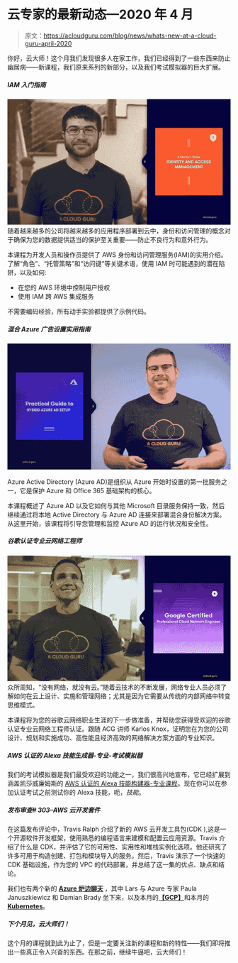 # 云专家的最新动态—2020 年 4 月

> 原文：<https://acloudguru.com/blog/news/whats-new-at-a-cloud-guru-april-2020>

你好，云大师！这个月我们发现很多人在家工作，我们已经得到了一些东西来防止幽居病——新课程，我们原来系列的新部分，以及我们考试模拟器的巨大扩展。

##### **IAM 入门指南**

![ACG-Starters-Guide-to-IAM](img/bd757b26c72555639f86ba08aac7c6be.png)随着越来越多的公司将越来越多的应用程序部署到云中，身份和访问管理的概念对于确保为您的数据提供适当的保护至关重要——防止不良行为和意外行为。

本课程为开发人员和操作员提供了 AWS 身份和访问管理服务(IAM)的实用介绍。了解“角色”、“托管策略”和“访问键”等关键术语，使用 IAM 时可能遇到的潜在陷阱，以及如何:

*   在您的 AWS 环境中控制用户授权
*   使用 IAM 跨 AWS 集成服务

不需要编码经验，所有动手实验都提供了示例代码。

##### **混合 Azure 广告设置实用指南**

![ACG-Practical-Guide-Hybrid-Azure-AD-Setup](img/c94c61851f5c08035b884f81fb501d0e.png)

Azure Active Directory (Azure AD)是组织从 Azure 开始时设置的第一批服务之一，它是保护 Azure 和 Office 365 基础架构的核心。

本课程概述了 Azure AD 以及它如何与其他 Microsoft 目录服务保持一致，然后继续通过将本地 Active Directory 与 Azure AD 连接来部署混合身份解决方案。从这里开始，该课程将引导您管理和监控 Azure AD 的运行状况和安全性。

##### **谷歌认证专业云网络工程师**

**![ACG-GCP-Professional-Cloud-Network-Engineer](img/bfbd0d6e8571b46d1e1cf14096c3fd0c.png)** 众所周知，“没有网络，就没有云。”随着云技术的不断发展，网络专业人员必须了解如何在云上设计、实施和管理网络；尤其是因为它需要从传统的内部网络中转变思维模式。

本课程将为您的谷歌云网络职业生涯的下一步做准备，并帮助您获得受欢迎的谷歌认证专业云网络工程师认证。跟随 ACG 讲师 Karlos Knox，证明您在为您的公司设计、规划和实施成功、高性能且经济高效的网络解决方案方面的专业知识。

##### **AWS 认证的 Alexa 技能生成器-专业-考试模拟器**

我们的考试模拟器是我们最受欢迎的功能之一，我们很高兴地宣布，它已经扩展到涵盖凯莎威廉姆斯的 [AWS 认证的 Alexa 技能构建器-专业课程](https://acloud.guru/learn/aws-certified-alexa-skill-builder-specialty)。现在你可以在参加认证考试之前测试你的 Alexa 技能，呃，*技能*。

##### **发布审查# 303–AWS 云开发套件**

在这篇发布评论中，Travis Ralph 介绍了新的 AWS 云开发工具包(CDK ),这是一个开源软件开发框架，使用熟悉的编程语言来建模和配置云应用资源。Travis 介绍了什么是 CDK，并评估了它的可用性、实用性和堆栈实例化选项。他还研究了许多可用于构造创建、打包和模块导入的服务。然后，Travis 演示了一个快速的 CDK 基础设施，作为您的 VPC 的代码部署，并总结了这一集的优点、缺点和结论。

我们也有两个新的 [**Azure 炉边聊天**](https://acloud.guru/series/azure-chats) ，其中 Lars 与 Azure 专家 Paula Januszkiewicz 和 Damian Brady 坐下来，以及本月的[**【GCP】**](https://acloud.guru/series/gcp-this-month?_ga)和本月的[**Kubernetes**](https://acloud.guru/series/kubernetes-this-month?_ga)。

##### **下个月见，云大师们！**

这个月的课程就到此为止了，但是一定要关注新的课程和新的特性——我们即将推出一些真正令人兴奋的东西。在那之前，继续牛逼吧，云大师们！